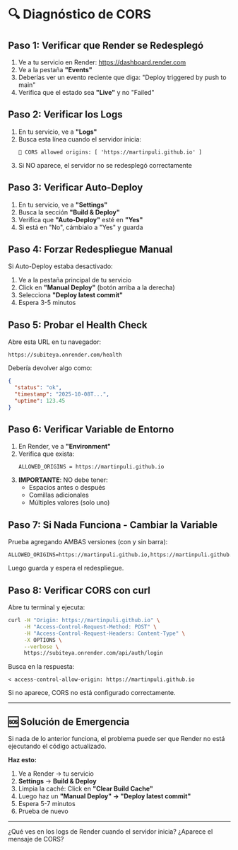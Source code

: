 # 🔍 Diagnóstico de CORS

## Paso 1: Verificar que Render se Redesplegó

1. Ve a tu servicio en Render: https://dashboard.render.com
2. Ve a la pestaña **"Events"**
3. Deberías ver un evento reciente que diga: "Deploy triggered by push to main"
4. Verifica que el estado sea **"Live"** y no "Failed"

## Paso 2: Verificar los Logs

1. En tu servicio, ve a **"Logs"**
2. Busca esta línea cuando el servidor inicia:
   ```
   🔧 CORS allowed origins: [ 'https://martinpuli.github.io' ]
   ```
3. Si NO aparece, el servidor no se redesplegó correctamente

## Paso 3: Verificar Auto-Deploy

1. En tu servicio, ve a **"Settings"**
2. Busca la sección **"Build & Deploy"**
3. Verifica que **"Auto-Deploy"** esté en **"Yes"**
4. Si está en "No", cámbialo a "Yes" y guarda

## Paso 4: Forzar Redespliegue Manual

Si Auto-Deploy estaba desactivado:

1. Ve a la pestaña principal de tu servicio
2. Click en **"Manual Deploy"** (botón arriba a la derecha)
3. Selecciona **"Deploy latest commit"**
4. Espera 3-5 minutos

## Paso 5: Probar el Health Check

Abre esta URL en tu navegador:
```
https://subiteya.onrender.com/health
```

Debería devolver algo como:
```json
{
  "status": "ok",
  "timestamp": "2025-10-08T...",
  "uptime": 123.45
}
```

## Paso 6: Verificar Variable de Entorno

1. En Render, ve a **"Environment"**
2. Verifica que exista:
   ```
   ALLOWED_ORIGINS = https://martinpuli.github.io
   ```
3. **IMPORTANTE**: NO debe tener:
   - Espacios antes o después
   - Comillas adicionales
   - Múltiples valores (solo uno)

## Paso 7: Si Nada Funciona - Cambiar la Variable

Prueba agregando AMBAS versiones (con y sin barra):

```
ALLOWED_ORIGINS=https://martinpuli.github.io,https://martinpuli.github.io/
```

Luego guarda y espera el redespliegue.

## Paso 8: Verificar CORS con curl

Abre tu terminal y ejecuta:

```bash
curl -H "Origin: https://martinpuli.github.io" \
     -H "Access-Control-Request-Method: POST" \
     -H "Access-Control-Request-Headers: Content-Type" \
     -X OPTIONS \
     --verbose \
     https://subiteya.onrender.com/api/auth/login
```

Busca en la respuesta:
```
< access-control-allow-origin: https://martinpuli.github.io
```

Si no aparece, CORS no está configurado correctamente.

---

## 🆘 Solución de Emergencia

Si nada de lo anterior funciona, el problema puede ser que Render no está ejecutando el código actualizado.

**Haz esto:**

1. Ve a Render → tu servicio
2. **Settings** → **Build & Deploy**
3. Limpia la caché: Click en **"Clear Build Cache"**
4. Luego haz un **"Manual Deploy" → "Deploy latest commit"**
5. Espera 5-7 minutos
6. Prueba de nuevo

---

¿Qué ves en los logs de Render cuando el servidor inicia? ¿Aparece el mensaje de CORS?
